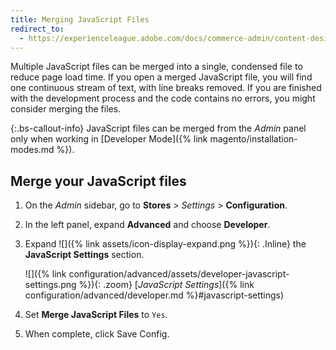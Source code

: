 ```yaml
---
title: Merging JavaScript Files
redirect_to:
  - https://experienceleague.adobe.com/docs/commerce-admin/content-design/design/themes/theme-assets.html?lang=en#merge-javascript-files
---
```


Multiple JavaScript files can be merged into a single, condensed file to reduce page load time. If you open a merged JavaScript file, you will find one continuous stream of text, with line breaks removed. If you are finished with the development process and the code contains no errors, you might consider merging the files.

{:.bs-callout-info}
JavaScript files can be merged from the _Admin_ panel only when working in [Developer Mode]({% link magento/installation-modes.md %}).

## Merge your JavaScript files

1. On the _Admin_ sidebar, go to **Stores** > _Settings_ > **Configuration**.

1. In the left panel, expand **Advanced** and choose **Developer**.

1. Expand ![]({% link assets/icon-display-expand.png %}){: .Inline} the **JavaScript Settings** section.

   ![]({% link configuration/advanced/assets/developer-javascript-settings.png %}){: .zoom}
   [*JavaScript Settings*]({% link configuration/advanced/developer.md %}#javascript-settings)

1. Set **Merge JavaScript Files** to `Yes`.

1. When complete, click <span class="btn">Save Config</span>.
